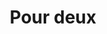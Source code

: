 ---
tags: service
title: Pour deux
price: 195 €
description: Séance pour deux personnes, en extérieur ou en studio
---